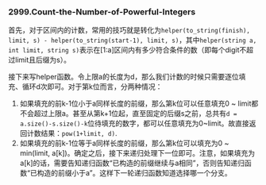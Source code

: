 ### 2999.Count-the-Number-of-Powerful-Integers

首先，对于区间内的计数，常用的技巧就是转化为`helper(to_string(finish), limit, s) - helper(to_string(start-1), limit, s)`，其中`helper(string a, int limit, string s)`表示在[1:a]区间内有多少符合条件的数（即每个digit不超过limit且后缀为s）。

接下来写helper函数。令上限a的长度为d，那么我们计数的时候只需要逐位填充、循环d次即可。对于第k位而言，分两种情况：
1. 如果填充的前k-1位小于a同样长度的前缀，那么第k位可以任意填充0 ~ limit都不会超过上限a。甚至从第k+1位起，直至固定的后缀s之前，总共有`d = a.size()-s.size()-k`位待填充的数字，都可以任意填充为0~limit。故直接返回计数结果：`pow(1+limit, d)`.
2. 如果填充的前k-1位等于a同样长度的前缀，那么第k位可以填充为0 ~ min(limit, a[k])。确定之后，接下来递归处理下一位即可。注意，如果填充为a[k]的话，需要告知递归函数“已构造的前缀继续与a相同”，否则告知递归函数“已构造的前缀小于a”。这样下一轮递归函数知道选择哪一个分支。
